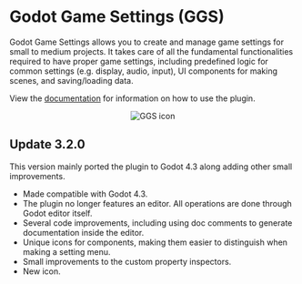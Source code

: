 # Godot Game Settings (GGS)

Godot Game Settings allows you to create and manage game settings for small to medium projects. It takes care of all the fundamental functionalities required to have proper game settings, including predefined logic for common settings (e.g. display, audio, input), UI components for making scenes, and saving/loading data.

View the [documentation](https://punchableplushie.github.io/godot-game-settings-docs) for information on how to use the plugin.

<p align="center">
	<img src="https://i.postimg.cc/cCGPB9Kt/ggs-icon.png" alt="GGS icon">
</p>

## Update 3.2.0

This version mainly ported the plugin to Godot 4.3 along adding other small improvements.

- Made compatible with Godot 4.3.
- The plugin no longer features an editor. All operations are done through Godot editor itself.
- Several code improvements, including using doc comments to generate documentation inside the editor.
- Unique icons for components, making them easier to distinguish when making a setting menu.
- Small improvements to the custom property inspectors.
- New icon.